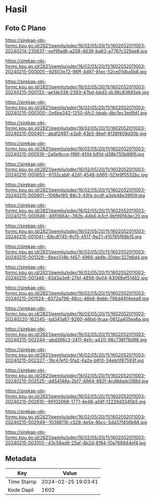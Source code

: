 # Hasil

## Foto C Plano

https://sirekap-obj-formc.kpu.go.id/2821/pemilu/pdpr/16/02/05/20/11/1602052011003-20240214-235837--eef9fad6-a208-4639-ba63-a7767c329ae8.jpg

https://sirekap-obj-formc.kpu.go.id/2821/pemilu/pdpr/16/02/05/20/11/1602052011003-20240215-000005--92603e72-96ff-4d87-81ec-52ce01dba5b8.jpg

https://sirekap-obj-formc.kpu.go.id/2821/pemilu/pdpr/16/02/05/20/11/1602052011003-20240215-000133--ae1de338-2393-47bd-bbd3-dc36c83685eb.jpg

https://sirekap-obj-formc.kpu.go.id/2821/pemilu/pdpr/16/02/05/20/11/1602052011003-20240215-000300--2e6be342-1250-4fc2-bbab-4bc1ec3ed9d1.jpg

https://sirekap-obj-formc.kpu.go.id/2821/pemilu/pdpr/16/02/05/20/11/1602052011003-20240215-000401--abdf2497-e3a8-43b5-8bef-8136f808d30b.jpg

https://sirekap-obj-formc.kpu.go.id/2821/pemilu/pdpr/16/02/05/20/11/1602052011003-20240215-000519--2a0e9cce-f96f-45fd-b91d-d38b750b88f6.jpg

https://sirekap-obj-formc.kpu.go.id/2821/pemilu/pdpr/16/02/05/20/11/1602052011003-20240215-000653--6132cab6-42d1-4548-b995-021e9f5532bc.jpg

https://sirekap-obj-formc.kpu.go.id/2821/pemilu/pdpr/16/02/05/20/11/1602052011003-20240215-000801--1068e185-88c3-43fa-bcdf-a3eb48e39f09.jpg

https://sirekap-obj-formc.kpu.go.id/2821/pemilu/pdpr/16/02/05/20/11/1602052011003-20240215-000946--48f0664c-382b-44b6-b3cf-9bf9916dec20.jpg

https://sirekap-obj-formc.kpu.go.id/2821/pemilu/pdpr/16/02/05/20/11/1602052011003-20240215-001041--69cdf745-9cf5-4517-9e21-d10765f68b15.jpg

https://sirekap-obj-formc.kpu.go.id/2821/pemilu/pdpr/16/02/05/20/11/1602052011003-20240215-001328--8bec514b-f457-4966-ab6b-20dec327d8d4.jpg

https://sirekap-obj-formc.kpu.go.id/2821/pemilu/pdpr/16/02/05/20/11/1602052011003-20240215-001346--63d3a3e8-27bf-4858-9e04-63068ef51462.jpg

https://sirekap-obj-formc.kpu.go.id/2821/pemilu/pdpr/16/02/05/20/11/1602052011003-20240215-001524--8372a796-48cc-46b6-8ebb-796d4414eea9.jpg

https://sirekap-obj-formc.kpu.go.id/2821/pemilu/pdpr/16/02/05/20/11/1602052011003-20240220-162245--bd341a87-9260-46bd-9caa-0812a405ea6a.jpg

https://sirekap-obj-formc.kpu.go.id/2821/pemilu/pdpr/16/02/05/20/11/1602052011003-20240215-002244--abd266c2-2411-4e1c-a420-98c736f76d98.jpg

https://sirekap-obj-formc.kpu.go.id/2821/pemilu/pdpr/16/02/05/20/11/1602052011003-20240215-002327--19c47ef0-5fa2-4a2a-b810-34eb0f87593f.jpg

https://sirekap-obj-formc.kpu.go.id/2821/pemilu/pdpr/16/02/05/20/11/1602052011003-20240215-002525--d454148a-2bf7-4664-882f-4cd8dadc098d.jpg

https://sirekap-obj-formc.kpu.go.id/2821/pemilu/pdpr/16/02/05/20/11/1602052011003-20240215-002610--99102068-1771-4e48-a58f-f2229d3345b5.jpg

https://sirekap-obj-formc.kpu.go.id/2821/pemilu/pdpr/16/02/05/20/11/1602052011003-20240215-002949--10388116-c528-4e5e-8bcc-5dd37f456b88.jpg

https://sirekap-obj-formc.kpu.go.id/2821/pemilu/pdpr/16/02/05/20/11/1602052011003-20240215-003103--43c58ad9-25af-4b2d-8194-f0a768844ef4.jpg


## Metadata

| Key        | Value               |
| ---------- | ------------------- |
| Time Stamp | 2024-02-25 19:03:41 |
| Kode Dapil | 1602                |



